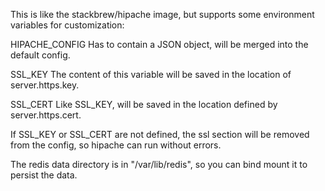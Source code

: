 This is like the stackbrew/hipache image, but supports some environment
variables for customization:

HIPACHE_CONFIG
    Has to contain a JSON object, will be merged into
    the default config.

SSL_KEY
    The content of this variable will be saved in the location
    of server.https.key.

SSL_CERT
    Like SSL_KEY, will be saved in the location defined by
    server.https.cert.

If SSL_KEY or SSL_CERT are not defined, the ssl section will be removed
from the config, so hipache can run without errors.

The redis data directory is in "/var/lib/redis", so you can bind mount
it to persist the data.
